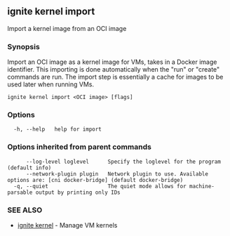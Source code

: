## ignite kernel import

Import a kernel image from an OCI image

### Synopsis


Import an OCI image as a kernel image for VMs, takes in a Docker image identifier.
This importing is done automatically when the "run" or "create" commands are run.
The import step is essentially a cache for images to be used later when running VMs.


```
ignite kernel import <OCI image> [flags]
```

### Options

```
  -h, --help   help for import
```

### Options inherited from parent commands

```
      --log-level loglevel      Specify the loglevel for the program (default info)
      --network-plugin plugin   Network plugin to use. Available options are: [cni docker-bridge] (default docker-bridge)
  -q, --quiet                   The quiet mode allows for machine-parsable output by printing only IDs
```

### SEE ALSO

* [ignite kernel](ignite_kernel.md)	 - Manage VM kernels

